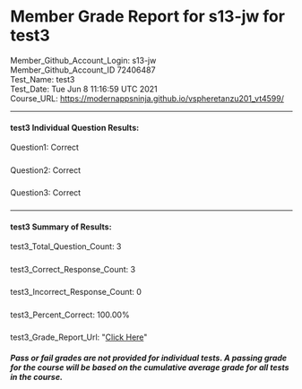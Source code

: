 # Member Grade Report for s13-jw for test3  
   
Member_Github_Account_Login: s13-jw  
Member_Github_Account_ID 72406487  
Test_Name: test3  
Test_Date: Tue Jun  8 11:16:59 UTC 2021  
Course_URL: https://modernappsninja.github.io/vspheretanzu201_vt4599/  
   
---  
#### test3 Individual Question Results:  
Question1: Correct  
#####  
Question2: Correct  
#####  
Question3: Correct  
#####  
---  
#### test3 Summary of Results:  
test3_Total_Question_Count: 3  
#####  
test3_Correct_Response_Count: 3  
#####  
test3_Incorrect_Response_Count: 0  
#####  
test3_Percent_Correct: 100.00%  
#####  
test3_Grade_Report_Url: "[Click Here](https://github.com/modernappsninjas/s13-jw/blob/main/static/userdata/courses/vspheretanzu201_vt4599/grade_report.pr135.test3.md)"
##### Pass or fail grades are not provided for individual tests. A passing grade for the course will be based on the cumulative average grade for all tests in the course.  
